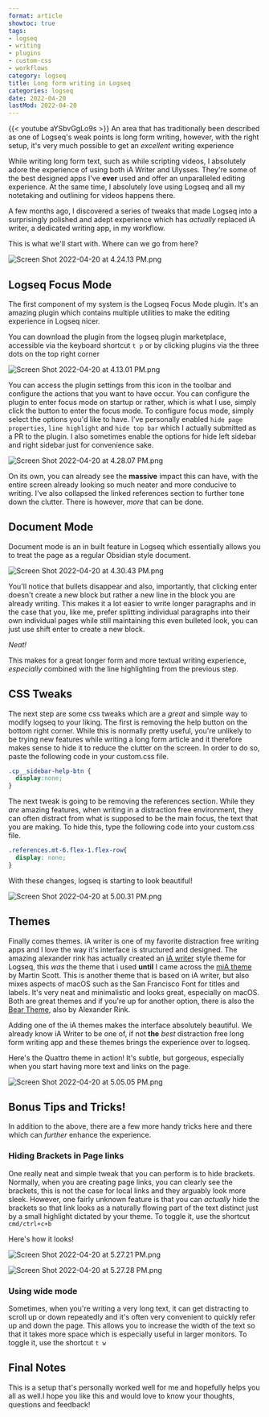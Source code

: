 ```yaml
---
format: article
showtoc: true
tags:
- logseq
- writing
- plugins
- custom-css
- workflows
category: logseq
title: Long form writing in Logseq
categories: logseq
date: 2022-04-20
lastMod: 2022-04-20
---
```

{{< youtube aYSbvGgLo9s >}}
An area that has traditionally been described as one of Logseq's weak points is long form writing, however, with the right setup, it's very much possible to get an _excellent_ writing experience

While writing long form text, such as while scripting videos, I absolutely adore the experience of using both iA Writer and Ulysses. They're some of the best designed apps I've **ever** used and offer an unparalleled editing experience. At the same time, I absolutely love using Logseq and all my notetaking and outlining for videos happens there.

A few months ago, I discovered a series of tweaks that made Logseq into a surprisingly polished and adept experience which has _actually_ replaced iA writer, a dedicated writing app, in my workflow.

This is what we'll start with. Where can we go from here?

![Screen Shot 2022-04-20 at 4.24.13 PM.png](/assets/screen_shot_2022-04-20_at_4.24.13_pm_1650457469697_0.png)

## Logseq Focus Mode

The first component of my system is the Logseq Focus Mode plugin. It's an amazing plugin which contains multiple utilities to make the editing experience in Logseq nicer. 

You can download the plugin from the logseq plugin marketplace, accessible via the keyboard shortcut `t p` or by clicking plugins via the three dots on the top right corner

![Screen Shot 2022-04-20 at 4.13.01 PM.png](/assets/screen_shot_2022-04-20_at_4.13.01_pm_1650457511035_0.png)

You can access the plugin settings from this icon in the toolbar and configure the actions that you want to have occur. You can configure the plugin to enter focus mode on startup or rather, which is what I use, simply click the button to enter the focus mode. To configure focus mode, simply select the options you'd like to have. I've personally enabled `hide page properties`, `line highlight` and `hide top bar` which I actually submitted as a PR to the plugin. I also sometimes enable the options for hide left sidebar and right sidebar just for convenience sake.

![Screen Shot 2022-04-20 at 4.28.07 PM.png](/assets/screen_shot_2022-04-20_at_4.28.07_pm_1650457768050_0.png)

On its own, you can already see the **massive** impact this can have, with the entire screen already looking so much neater and more conducive to writing. I've also collapsed the linked references section to further tone down the clutter. There is however, _more_ that can be done.

## Document Mode

Document mode is an in built feature in Logseq which essentially allows you to treat the page as a regular Obsidian style document.

![Screen Shot 2022-04-20 at 4.30.43 PM.png](/assets/screen_shot_2022-04-20_at_4.30.43_pm_1650457862952_0.png)

You'll notice that bullets disappear and also, importantly, that clicking enter doesn't create a new block but rather a new line in the block you are already writing. This makes it a lot easier to write longer paragraphs and in the case that you, like me, prefer splitting individual paragraphs into their own individual pages while still maintaining this even bulleted look, you can just use shift enter to create a new block.

_Neat!_

This makes for a great longer form and more textual writing experience, _especially_ combined with the line highlighting from the previous step.

## CSS Tweaks

The next step are some css tweaks which are a _great_ and simple way to modify logseq to your liking. The first is removing the help button on the bottom right corner. While this is normally pretty useful, you're unlikely to be trying new features while writing a long form article and it therefore makes sense to hide it to reduce the clutter on the screen. In order to do so, paste the following code in your custom.css file.

```css
.cp__sidebar-help-btn {
  display:none;
}
```

The next tweak is going to be removing the references section. While they _are_ amazing features, when writing in a distraction free environment, they can often distract from what is supposed to be the main focus, the text that you are making. To hide this, type the following code into your custom.css file.

```css
.references.mt-6.flex-1.flex-row{
  display: none;
}
```

With these changes, logseq is starting to look beautiful!

![Screen Shot 2022-04-20 at 5.00.31 PM.png](/assets/screen_shot_2022-04-20_at_5.00.31_pm_1650459652493_0.png)

## Themes

Finally comes themes. iA writer is one of my favorite distraction free writing apps and I love the way it's interface is structured and designed. The amazing alexander rink has actually created an [iA writer](https://github.com/rcvd/logseq-quattro-theme) style theme for Logseq, this _was_ the theme that i used **until** I came across the [miA theme](https://github.com/playerofgames/logseq-mia-theme) by Martin Scott. This is another theme that is based on iA writer, but also mixes aspects of macOS such as the San Francisco Font for titles and labels. It's very neat and minimalistic and looks great, especially on macOS. Both are great themes and if you're up for another option, there is also the [Bear Theme](https://github.com/rcvd/logseq-bear-theme), also by Alexander Rink.

Adding one of the iA themes makes the interface absolutely beautiful. We already know iA Writer to be one of, if not **the** _best_ distraction free long form writing app and these themes brings the experience over to logseq.

Here's the Quattro  theme in action! It's subtle, but gorgeous, especially when you start having more text and links on the page.

![Screen Shot 2022-04-20 at 5.05.05 PM.png](/assets/screen_shot_2022-04-20_at_5.05.05_pm_1650459989840_0.png)

## Bonus Tips and Tricks!

In addition to the above, there are a few more handy tricks here and there which can _further_ enhance the experience. 

### Hiding Brackets in Page links

One really neat and simple tweak that you can perform is to hide brackets. Normally, when you are creating page links, you can clearly see the brackets, this is not the case for local links and they arguably look more sleek. However, one fairly unknown feature is that you can _actually_ hide the brackets so that link looks as a naturally flowing part of the text distinct just by a small highlight dictated by your theme. To toggle it, use the shortcut `cmd/ctrl+c+b`

Here's how it looks!

![Screen Shot 2022-04-20 at 5.27.21 PM.png](/assets/screen_shot_2022-04-20_at_5.27.21_pm_1650461369730_0.png) 

![Screen Shot 2022-04-20 at 5.27.28 PM.png](/assets/screen_shot_2022-04-20_at_5.27.28_pm_1650461355566_0.png)

### Using wide mode

Sometimes, when you're writing a very long text, it can get distracting to scroll up or down repeatedly and it's often very convenient to quickly refer up and down the page. This allows you to increase the width of the text so that it takes more space which is especially useful in larger monitors. To toggle it, use the shortcut `t w`

## Final Notes

This is a setup that's personally worked well for me and hopefully helps you all as well.I hope you like this and would love to know your thoughts, questions and feedback!
